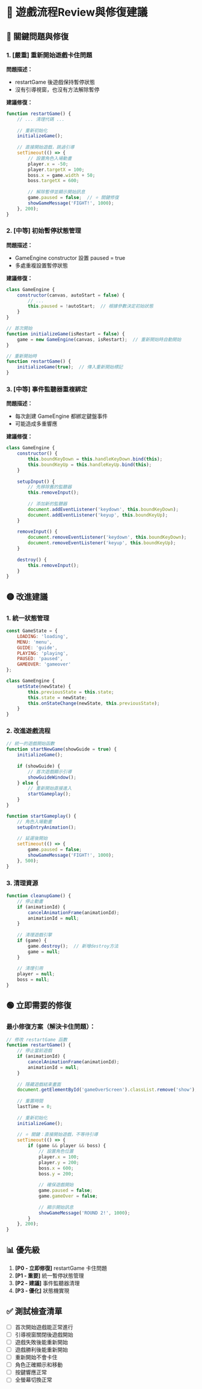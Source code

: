 # 📝 遊戲流程Review與修復建議

## 🔴 **關鍵問題與修復**

### 1. **[嚴重] 重新開始遊戲卡住問題**

**問題描述：**
- restartGame 後遊戲保持暫停狀態
- 沒有引導視窗，也沒有方法解除暫停

**建議修復：**
```javascript
function restartGame() {
    // ... 清理代碼 ...
    
    // 重新初始化
    initializeGame();
    
    // 直接開始遊戲，跳過引導
    setTimeout(() => {
        // 設置角色入場動畫
        player.x = -50;
        player.targetX = 100;
        boss.x = game.width + 50;
        boss.targetX = 600;
        
        // 解除暫停並顯示開始訊息
        game.paused = false;  // ⭐ 關鍵修復
        showGameMessage('FIGHT!', 1000);
    }, 200);
}
```

### 2. **[中等] 初始暫停狀態管理**

**問題描述：**
- GameEngine constructor 設置 paused = true
- 多處重複設置暫停狀態

**建議修復：**
```javascript
class GameEngine {
    constructor(canvas, autoStart = false) {
        // ...
        this.paused = !autoStart;  // 根據參數決定初始狀態
    }
}

// 首次開始
function initializeGame(isRestart = false) {
    game = new GameEngine(canvas, isRestart);  // 重新開始時自動開始
}

// 重新開始時
function restartGame() {
    initializeGame(true);  // 傳入重新開始標記
}
```

### 3. **[中等] 事件監聽器重複綁定**

**問題描述：**
- 每次創建 GameEngine 都綁定鍵盤事件
- 可能造成多重響應

**建議修復：**
```javascript
class GameEngine {
    constructor() {
        this.boundKeyDown = this.handleKeyDown.bind(this);
        this.boundKeyUp = this.handleKeyUp.bind(this);
    }
    
    setupInput() {
        // 先移除舊的監聽器
        this.removeInput();
        
        // 添加新的監聽器
        document.addEventListener('keydown', this.boundKeyDown);
        document.addEventListener('keyup', this.boundKeyUp);
    }
    
    removeInput() {
        document.removeEventListener('keydown', this.boundKeyDown);
        document.removeEventListener('keyup', this.boundKeyUp);
    }
    
    destroy() {
        this.removeInput();
    }
}
```

## 🟡 **改進建議**

### 1. **統一狀態管理**
```javascript
const GameState = {
    LOADING: 'loading',
    MENU: 'menu',
    GUIDE: 'guide',
    PLAYING: 'playing',
    PAUSED: 'paused',
    GAMEOVER: 'gameover'
};

class GameEngine {
    setState(newState) {
        this.previousState = this.state;
        this.state = newState;
        this.onStateChange(newState, this.previousState);
    }
}
```

### 2. **改進遊戲流程**
```javascript
// 統一的遊戲開始函數
function startNewGame(showGuide = true) {
    initializeGame();
    
    if (showGuide) {
        // 首次遊戲顯示引導
        showGuideWindow();
    } else {
        // 重新開始直接進入
        startGameplay();
    }
}

function startGameplay() {
    // 角色入場動畫
    setupEntryAnimation();
    
    // 延遲後開始
    setTimeout(() => {
        game.paused = false;
        showGameMessage('FIGHT!', 1000);
    }, 500);
}
```

### 3. **清理資源**
```javascript
function cleanupGame() {
    // 停止動畫
    if (animationId) {
        cancelAnimationFrame(animationId);
        animationId = null;
    }
    
    // 清理遊戲引擎
    if (game) {
        game.destroy();  // 新增destroy方法
        game = null;
    }
    
    // 清理引用
    player = null;
    boss = null;
}
```

## 🟢 **立即需要的修復**

### 最小修復方案（解決卡住問題）：
```javascript
// 修改 restartGame 函數
function restartGame() {
    // 停止當前遊戲
    if (animationId) {
        cancelAnimationFrame(animationId);
        animationId = null;
    }
    
    // 隱藏遊戲結束畫面
    document.getElementById('gameOverScreen').classList.remove('show');
    
    // 重置時間
    lastTime = 0;
    
    // 重新初始化
    initializeGame();
    
    // ⭐ 關鍵：直接開始遊戲，不等待引導
    setTimeout(() => {
        if (game && player && boss) {
            // 設置角色位置
            player.x = 100;
            player.y = 200;
            boss.x = 600;
            boss.y = 200;
            
            // 確保遊戲開始
            game.paused = false;
            game.gameOver = false;
            
            // 顯示開始訊息
            showGameMessage('ROUND 2!', 1000);
        }
    }, 200);
}
```

## 📊 **優先級**

1. **[P0 - 立即修復]** restartGame 卡住問題
2. **[P1 - 重要]** 統一暫停狀態管理
3. **[P2 - 建議]** 事件監聽器清理
4. **[P3 - 優化]** 狀態機實現

## ✅ **測試檢查清單**

- [ ] 首次開始遊戲能正常進行
- [ ] 引導視窗關閉後遊戲開始
- [ ] 遊戲失敗後能重新開始
- [ ] 遊戲勝利後能重新開始
- [ ] 重新開始不會卡住
- [ ] 角色正確顯示和移動
- [ ] 按鍵響應正常
- [ ] 全螢幕切換正常